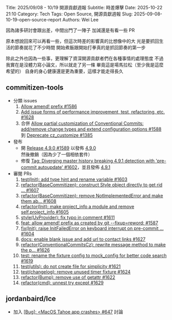 Title: 2025/09/08 - 10/19 開源貢獻週報
Subtitle: 時差爆擊
Date: 2025-10-22 21:10
Category: Tech
Tags: Open Source, 開源貢獻週報
Slug: 2025-09-08-10-19-open-source-report
Authors: Wei Lee

因為諸多研討會跟出差，中間出門了一陣子
加減還是有看一些 PR

<!--more-->

原本想說回來可以再看一些，但這次時差的影響真的比想像中的大
光是要抓回生活的節奏就花了不少時間
開始煮飯跟開始打拳真的是抓回節奏的第一步

除此之外也因為一些事，更理解了資深開源貢獻者們在各種事情的處理態度
不過我實在是沒體力寫小論文，所以就走了另一條
畢竟這是場馬拉松（至少我是這麼希望的）
自身的身心健康還是更為重要，這樣才能走得長久

## commitizen-tools
* 分類 issues
    1. [Allow amend! prefix #1586](https://github.com/commitizen-tools/commitizen/issues/1586)
    2. [Add issue forms of performance improvement, test, refactoring, etc. #1628](https://github.com/commitizen-tools/commitizen/issues/1628)
    3. 合併 [Allow partial customization of Conventional Commits: add/remove change types and extend configuration options #1588](https://github.com/commitizen-tools/commitizen/issues/1588) 到 [Deprecate cz_customize #1385](https://github.com/commitizen-tools/commitizen/issues/1385)
* 發布
    * 開 [Release 4.9.0 #1589](https://github.com/commitizen-tools/commitizen/pull/1589) 以發佈 [4.9.0](https://github.com/commitizen-tools/commitizen/releases/tag/v4.9.0) 然後撤銷（因為少了一個相依套件）
    * 修復 [Tag: Diverging master history breaking 4.9.1 detection with 'pre-commit autoupdate' #1602](https://github.com/commitizen-tools/commitizen/issues/1602)，並且發佈 [4.9.1](https://github.com/commitizen-tools/commitizen/releases/tag/v4.9.1)
* 審閱 PRs
    1. [test(Init): add type hint and rename variable #1603](https://github.com/commitizen-tools/commitizen/pull/1603)
    2. [refactor(BaseCommitizen): construct Style object directly to get rid … #1607](https://github.com/commitizen-tools/commitizen/pull/1607)
    3. [refactor(BaseCommitizen): remove NotImplementedError and make them ab… #1608](https://github.com/commitizen-tools/commitizen/pull/1608)
    4. [refactor(Init): make project_info a module and remove self.project_info #1605](https://github.com/commitizen-tools/commitizen/pull/1605)
    5. [style(UvProvider): fix typo in comment #1611](https://github.com/commitizen-tools/commitizen/pull/1611)
    6. [feat: allow amend! prefix as created by git --fixup=reword:<commit> #1587](https://github.com/commitizen-tools/commitizen/pull/1587)
    7. [fix(Init): raise InitFailedError on keyboard interrupt on pre-commit … #1604](https://github.com/commitizen-tools/commitizen/pull/1604)
    8. [docs: enable blank issue and add url to contact links #1627](https://github.com/commitizen-tools/commitizen/pull/1627)
    9. [refactor(ConventionalCommitsCz): rewrite message method to make the p… #1626](github.com/commitizen-tools/commitizen/pull/1626)
    10. [test: rename the fixture config to mock_config for better code search #1619](https://github.com/commitizen-tools/commitizen/pull/1619)
    11. [test(utils): do not create file for simplicity #1621](https://github.com/commitizen-tools/commitizen/pull/1621)
    12. [test(changelog): remove unused timer fixture #1624](https://github.com/commitizen-tools/commitizen/pull/1624)
    13. [refactor(Bump): remove use of getattr #1622](https://github.com/commitizen-tools/commitizen/pull/1622)
    14. [refactor(cmd): unnest try except #1629](https://github.com/commitizen-tools/commitizen/pull/1629)

## jordanbaird/Ice
* 加入 [[Bug]: \<MacOS Tahoe app crashes\> #647](https://github.com/jordanbaird/Ice/issues/647) 討論
